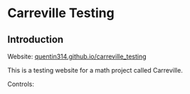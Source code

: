 # Carreville Testing

## Introduction

Website: [quentin314.github.io/carreville_testing](quentin314.github.io/carreville_testing)

This is a testing website for a math project called Carreville.

Controls:

